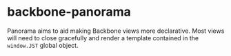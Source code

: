 # backbone-panorama

Panorama aims to aid making Backbone views more declarative. Most views will need to close gracefully and render a template contained in the `window.JST` global object. 

